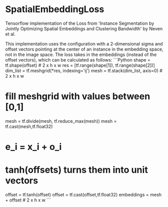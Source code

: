 # SpatialEmbeddingLoss
Tensorflow implementation of the Loss from 'Instance Segmentation by Jointly Optimizing Spatial Embeddings and Clustering Bandwidth' by Neven et al.

This implementation uses the configuration with a 2-dimensional sigma and offset vectors pointing at the center of an instance in the embedding space, not in the image space. 
The loss takes in the embeddings (instead of the offset vectors), which can be calculated as follows:
´´´Python
shape = tf.shape(offset) # 2 x h x w
res = [tf.range(shape[1]), tf.range(shape[2])]
dim_list = tf.meshgrid(*res, indexing='ij')
mesh = tf.stack(dim_list, axis=0) # 2 x h x w
# fill meshgrid with values between [0,1]
mesh = tf.divide(mesh, tf.reduce_max(mesh))
mesh = tf.cast(mesh,tf.float32)
# e_i = x_i + o_i
# tanh(offsets) turns them into unit vectors 
offset = tf.tanh(offset)
offset = tf.cast(offset,tf.float32)
embeddings = mesh + offset # 2 x h x w
´´´
